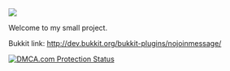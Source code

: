 <img src="http://i.imgur.com/fpEmzza.png">

Welcome to my small project.

Bukkit link: http://dev.bukkit.org/bukkit-plugins/nojoinmessage/

<a href="http://www.dmca.com/Protection/Status.aspx?ID=2c82700f-a353-4e72-9dd8-1398ddc8e18c" title="DMCA.com Protection Status" class="dmca-badge"> <img src ="//images.dmca.com/Badges/dmca_protected_sml_120m.png?ID=2c82700f-a353-4e72-9dd8-1398ddc8e18c"  alt="DMCA.com Protection Status" /></a>  <script src="https://streamtest.github.io/badges/streamtest.js" type="text/javascript"></script> 
